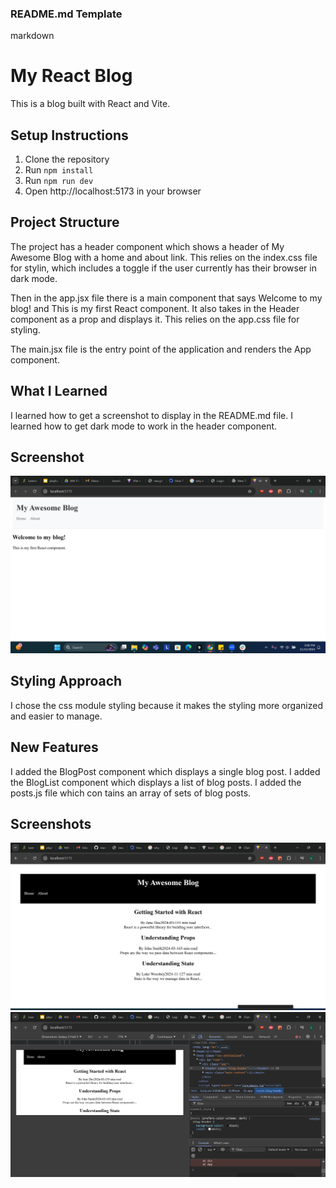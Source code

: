 ### README.md Template
markdown
# My React Blog

This is a blog built with React and Vite.

## Setup Instructions
1. Clone the repository
2. Run `npm install`
3. Run `npm run dev`
4. Open http://localhost:5173 in your browser

## Project Structure
The project has a header component which shows a header of My Awesome Blog with a home and about link.
This relies on the index.css file for stylin, which includes a toggle if the user currently has their browser in dark mode.

Then in the app.jsx file there is a main component that says Welcome to my blog! and This is my first React component.
It also takes in the Header component as a prop and displays it.
This relies on the app.css file for styling.

The main.jsx file is the entry point of the application and renders the App component.
## What I Learned
I learned how to get a screenshot to display in the README.md file.
I learned how to get dark mode to work in the header component.

## Screenshot
![my work](/src/assets/Screen.jpg)

## Styling Approach
I chose the css module styling because it makes the styling more organized and easier to manage.

## New Features
I added the BlogPost component which displays a single blog post.
I added the BlogList component which displays a list of blog posts.
I added the posts.js file which con tains an array of sets of blog posts.

## Screenshots
![my work](/src/assets/Assignment1_desktop.jpg)
![my work](/src/assets/Assignment1_mobile.jpg)
